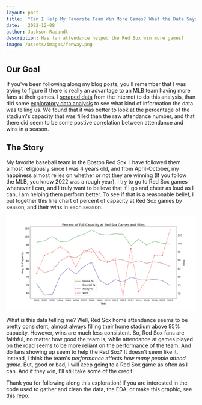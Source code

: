 ```yaml
---
layout: post
title:  "Can I Help My Favorite Team Win More Games? What the Data Says."
date:   2022-12-08
author: Jackson Radandt
description: Has fan attendance helped the Red Sox win more games?
image: /assets/images/fenway.png
---
```

## Our Goal
If you've been following along my blog posts, you'll remember that I was trying to figure if there is really an advantage to an MLB team having more fans at their games. I [scraped data](https://jdradandt.github.io/stat386-projects/2022/10/18/web-scraping.html) from the internet to do this analysis, than did some [exploratory data analysis](https://jdradandt.github.io/stat386-projects/2022/11/17/EDA.html) to see what kind of information the data was telling us. We found that it was better to look at the percentage of the stadium's capacity that was filled than the raw attendance number, and that there did seem to be some postive correlation between attendance and wins in a season.

## The Story
My favorite baseball team in the Boston Red Sox. I have followed them almost religiously since I was 4 years old, and from April-October, my happiness almost relies on whether or not they are winning (If you follow the MLB, you know 2022 was a rough year). I try to go to Red Sox games whenever I can, and I truly want to believe that if I go and cheer as loud as I can, I am helping them perform better. To see if that is a reasonable belief, I put together this line chart of percent of capacity at Red Sox games by season, and their wins in each season.

![Story of Red Sox](https://raw.githubusercontent.com/jdradandt/stat386-projects/main/assets/images/story_chart.png)

What is this data telling me? Well, Red Sox home attendance seems to be pretty consistent, almost always filling their home stadium above 95% capacity. However, wins are much less consistent. So, Red Sox fans are faithful, no matter how good the team is, while attendance at games played on the road seems to be more reliant on the performance of the team. And do fans showing up seem to help the Red Sox? It doesn't seem like it. Instead, I think the team's *performance* affects *how many people attend game*. But, good or bad, I will keep going to a Red Sox game as often as I can. And if they win, I'll still take some of the credit.

Thank you for following along this exploration! If you are interested in the code used to gather and clean the data, the EDA, or make this graphic, see [this repo](https://github.com/jdradandt/mlb_ballpark_analysis).
